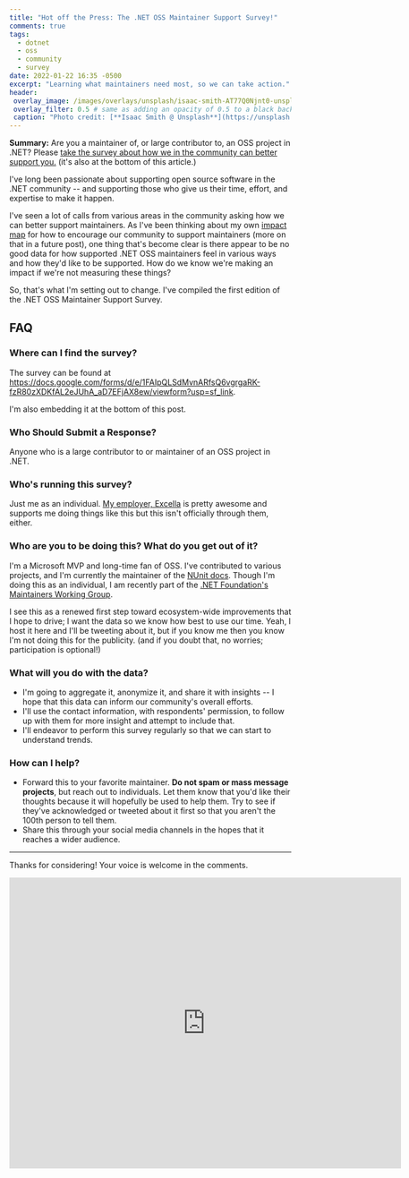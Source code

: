 ```yaml
---
title: "Hot off the Press: The .NET OSS Maintainer Support Survey!"
comments: true
tags:
  - dotnet
  - oss
  - community
  - survey
date: 2022-01-22 16:35 -0500
excerpt: "Learning what maintainers need most, so we can take action."
header:
 overlay_image: /images/overlays/unsplash/isaac-smith-AT77Q0Njnt0-unsplash.jpg
 overlay_filter: 0.5 # same as adding an opacity of 0.5 to a black background
 caption: "Photo credit: [**Isaac Smith @ Unsplash**](https://unsplash.com/@isaacmsmith?utm_source=unsplash&utm_medium=referral&utm_content=creditCopyText)"
---
```

**Summary:** Are you a maintainer of, or large contributor to, an OSS project in .NET? Please [take the survey about how we in the community can better support you.](https://docs.google.com/forms/d/e/1FAIpQLSdMvnARfsQ6vgrgaRK-fzR80zXDKfAL2eJUhA_aD7EFjAX8ew/viewform?usp=sf_link) (it's also at the bottom of this article.)

I've long been passionate about supporting open source software in the .NET community -- and supporting those who give us their time, effort, and expertise to make it happen.

I've seen a lot of calls from various areas in the community asking how we can better support maintainers. As I've been thinking about my own [impact map](https://impactmapping.org) for how to encourage our community to support maintainers (more on that in a future post), one thing that's become clear is there appear to be no good data for how supported .NET OSS maintainers feel in various ways and how they'd like to be supported. How do we know we're making an impact if we're not measuring these things?

So, that's what I'm setting out to change. I've compiled the first edition of the .NET OSS Maintainer Support Survey.

## FAQ

### Where can I find the survey?

The survey can be found at <https://docs.google.com/forms/d/e/1FAIpQLSdMvnARfsQ6vgrgaRK-fzR80zXDKfAL2eJUhA_aD7EFjAX8ew/viewform?usp=sf_link>.

I'm also embedding it at the bottom of this post.

### Who Should Submit a Response?

Anyone who is a large contributor to or maintainer of an OSS project in .NET.

### Who's running this survey?

Just me as an individual. [My employer, Excella](https://excella.com) is pretty awesome and supports me doing things like this but this isn't officially through them, either.

### Who are you to be doing this? What do you get out of it?

I'm a Microsoft MVP and long-time fan of OSS. I've contributed to various projects, and I'm currently the maintainer of the [NUnit docs](https://docs.nunit.org). Though I'm doing this as an individual, I am recently part of the [.NET Foundation's Maintainers Working Group](https://github.com/dotnet-foundation/wg-maintainers).

I see this as a renewed first step toward ecosystem-wide improvements that I hope to drive; I want the data so we know how best to use our time. Yeah, I host it here and I'll be tweeting about it, but if you know me then you know I'm not doing this for the publicity. (and if you doubt that, no worries; participation is optional!)

### What will you do with the data?

* I'm going to aggregate it, anonymize it, and share it with insights -- I hope that this data can inform our community's overall efforts.
* I'll use the contact information, with respondents' permission, to follow up with them for more insight and attempt to include that.
* I'll endeavor to perform this survey regularly so that we can start to understand trends.

### How can I help?

* Forward this to your favorite maintainer. **Do not spam or mass message projects**, but reach out to individuals. Let them know that you'd like their thoughts because it will hopefully be used to help them. Try to see if they've acknowledged or tweeted about it first so that you aren't the 100th person to tell them.
* Share this through your social media channels in the hopes that it reaches a wider audience.

___

Thanks for considering! Your voice is welcome in the comments.

<iframe src="https://docs.google.com/forms/d/e/1FAIpQLSdMvnARfsQ6vgrgaRK-fzR80zXDKfAL2eJUhA_aD7EFjAX8ew/viewform?embedded=true" width="700" height="520" frameborder="0" marginheight="0" marginwidth="0">Loading…</iframe>
